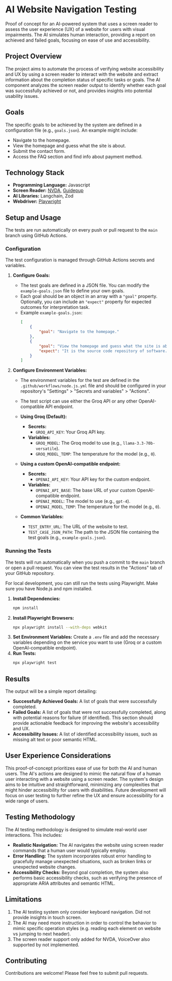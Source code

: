 # AI Website Navigation Testing
Proof of concept for an AI-powered system that uses a screen reader to assess the user experience (UX) of a website for users with visual impairments. The AI simulates human interaction, providing a report on achieved and failed goals, focusing on ease of use and accessibility.

## Project Overview

The project aims to automate the process of verifying website accessibility and UX by using a screen reader to interact with the website and extract information about the completion status of specific tasks or goals. The AI component analyzes the screen reader output to identify whether each goal was successfully achieved or not, and provides insights into potential usability issues.

## Goals

The specific goals to be achieved by the system are defined in a configuration file (e.g., `goals.json`).  An example might include:

* Navigate to the homepage.
* View the homepage and guess what the site is about.
* Submit the contact form.
* Access the FAQ section and find info about payment method.


## Technology Stack

* **Programming Language:** Javascript
* **Screen Reader:** [NVDA](https://www.nvaccess.org/download/), [Guidepup](https://www.guidepup.dev/)
* **AI Libraries:** Langchain, Zod
* **Webdriver:** [Playwright](https://playwright.dev/)


## Setup and Usage

The tests are run automatically on every push or pull request to the `main` branch using GitHub Actions.

### Configuration

The test configuration is managed through GitHub Actions secrets and variables.

1.  **Configure Goals:**
    *   The test goals are defined in a JSON file. You can modify the `example-goals.json` file to define your own goals.
    *   Each goal should be an object in an array with a `"goal"` property. Optionally, you can include an `"expect"` property for expected outcomes for interpretation task.
    *   Example `example-goals.json`:
        ```json
        [
            {
                "goal": "Navigate to the homepage."
            },
            {
                "goal": "View the homepage and guess what the site is about.",
                "expect": "It is the source code repository of software."
            }
        ]
        ```

2.  **Configure Environment Variables:**
    *   The environment variables for the test are defined in the `.github/workflows/node.js.yml` file and should be configured in your repository's "Settings" > "Secrets and variables" > "Actions".
    *   The test script can use either the Groq API or any other OpenAI-compatible API endpoint.

    *   **Using Groq (Default):**
        *   **Secrets:**
            *   `GROQ_API_KEY`: Your Groq API key.
        *   **Variables:**
            *   `GROQ_MODEL`: The Groq model to use (e.g., `llama-3.3-70b-versatile`).
            *   `GROQ_MODEL_TEMP`: The temperature for the model (e.g., `0`).

    *   **Using a custom OpenAI-compatible endpoint:**
        *   **Secrets:**
            *   `OPENAI_API_KEY`: Your API key for the custom endpoint.
        *   **Variables:**
            *   `OPENAI_API_BASE`: The base URL of your custom OpenAI-compatible endpoint.
            *   `OPENAI_MODEL`: The model to use (e.g., `gpt-4`).
            *   `OPENAI_MODEL_TEMP`: The temperature for the model (e.g., `0`).

    *   **Common Variables:**
        *   `TEST_ENTRY_URL`: The URL of the website to test.
        *   `TEST_CASE_JSON_PATH`: The path to the JSON file containing the test goals (e.g., `example-goals.json`).

### Running the Tests

The tests will run automatically when you push a commit to the `main` branch or open a pull request. You can view the test results in the "Actions" tab of your GitHub repository.

For local development, you can still run the tests using Playwright. Make sure you have Node.js and npm installed.

1.  **Install Dependencies:**
    ```bash
    npm install
    ```
2.  **Install Playwright Browsers:**
    ```bash
    npx playwright install --with-deps webkit
    ```
3.  **Set Environment Variables:**
    Create a `.env` file and add the necessary variables depending on the service you want to use (Groq or a custom OpenAI-compatible endpoint).
4.  **Run Tests:**
    ```bash
    npx playwright test
    ```


## Results

The output will be a simple report detailing:

* **Successfully Achieved Goals:** A list of goals that were successfully completed.
* **Failed Goals:** A list of goals that were not successfully completed, along with potential reasons for failure (if identified).  This section should provide actionable feedback for improving the website's accessibility and UX.
* **Accessibility Issues:** A list of identified accessibility issues, such as missing alt text or poor semantic HTML.

## User Experience Considerations

This proof-of-concept prioritizes ease of use for both the AI and human users. The AI's actions are designed to mimic the natural flow of a human user interacting with a website using a screen reader. The system's design aims to be intuitive and straightforward, minimizing any complexities that might hinder accessibility for users with disabilities.  Future development will focus on user testing to further refine the UX and ensure accessibility for a wide range of users.

## Testing Methodology

The AI testing methodology is designed to simulate real-world user interactions. This includes:

* **Realistic Navigation:** The AI navigates the website using screen reader commands that a human user would typically employ.
* **Error Handling:** The system incorporates robust error handling to gracefully manage unexpected situations, such as broken links or unexpected website changes.
* **Accessibility Checks:** Beyond goal completion, the system also performs basic accessibility checks, such as verifying the presence of appropriate ARIA attributes and semantic HTML.

## Limitations

1. The AI testing system only consider keyboard navigation. Did not provide insights in touch screen.
2. The AI may need more instruction in order to control the behavior to mimic specific operation styles (e.g. reading each element on website vs jumping to next header).
3. The screen reader support only added for NVDA, VoiceOver also supported by not implemented.

## Contributing

Contributions are welcome! Please feel free to submit pull requests.
